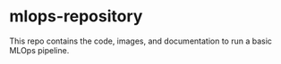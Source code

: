 # mlops-repository
This repo contains the code, images, and documentation to run a basic MLOps pipeline. 
